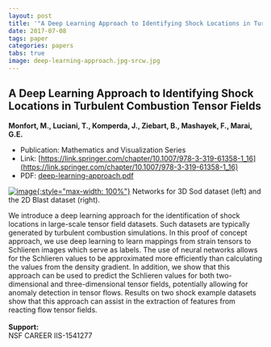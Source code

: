 ```yaml
---
layout: post
title: '"A Deep Learning Approach to Identifying Shock Locations in Turbulent Combustion Tensor Fields"'
date: 2017-07-08
tags: paper
categories: papers
tabs: true
image: deep-learning-approach.jpg-srcw.jpg
---
```


## A Deep Learning Approach to Identifying Shock Locations in Turbulent Combustion Tensor Fields
**Monfort, M., Luciani, T., Komperda, J., Ziebart, B., Mashayek, F., Marai, G.E.**
- Publication: Mathematics and Visualization Series
- Link: [https://link.springer.com/chapter/10.1007/978-3-319-61358-1_16](https://link.springer.com/chapter/10.1007/978-3-319-61358-1_16)
- PDF: [deep-learning-approach.pdf](/documents/deep-learning-approach.pdf)


[![image](https://www.evl.uic.edu/output/originals/deep-learning-approach.jpg-srcw.jpg){:style="max-width: 100%"}](https://www.evl.uic.edu/output/originals/deep-learning-approach.jpg-srcw.jpg)
Networks for 3D Sod dataset (left) and the 2D Blast dataset (right).

We introduce a deep learning approach for the identification of shock locations in large-scale tensor field datasets. Such datasets are typically generated by turbulent combustion simulations. In this proof of concept approach, we use deep learning to learn mappings from strain tensors to Schlieren images which serve as labels. The use of neural networks allows for the Schlieren values to be approximated more efficiently than calculating the values from the density gradient. In addition, we show that this approach can be used to predict the Schlieren values for both two-dimensional and three-dimensional tensor fields, potentially allowing for anomaly detection in tensor flows. Results on two shock example datasets show that this approach can assist in the extraction of features from reacting flow tensor fields.<br><br>
<strong>Support:</strong><br>
NSF CAREER IIS-1541277
